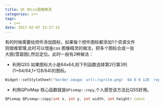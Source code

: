 ```yaml
---
title: Qt 的css图像精灵
categories: c++
tags:
  - c++
date: 2017-02-07 15:27:13
---
```

有的时候需要给控件添加图标，如果每个控件图标都添加1个资源文件    
则很难管理,此时可以借鉴css 图像精灵的做法，把多个图标合成一张    
大图(雪碧图),然后定位。此时一般有2种做法：   
*  利用QSS
如果图标大小是64x64,则下列函数选择第2行第3列(1+64/64,1+128/64)的图标。
```c++
Widget::setStyleSheet("border-image: url(:/sprite.png)  64 0 0 128  repeat repeat;")
```
<!--more-->

*  利用QPixMap
核心函数就是`QPixmap::copy`,个人感觉该方法比QSS好用。  
```c++
QPixmap QPixmap::copy(int x, int y, int width, int height) const
```